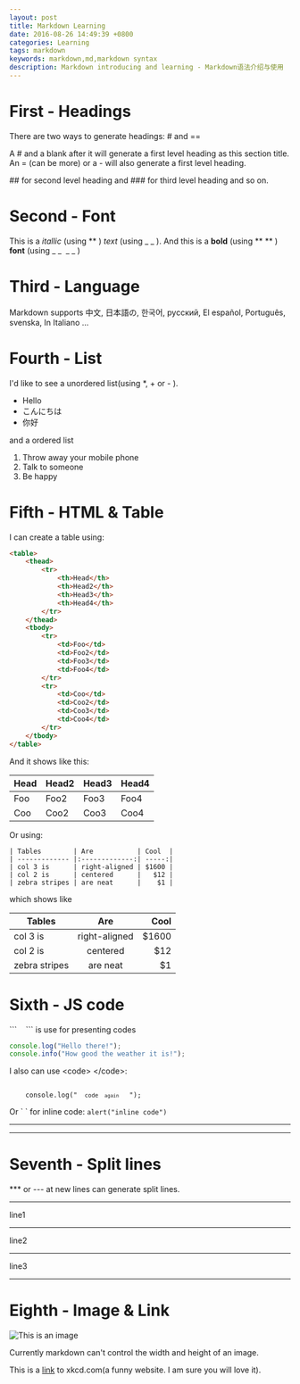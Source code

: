 ```yaml
---
layout: post
title: Markdown Learning
date: 2016-08-26 14:49:39 +0800
categories: Learning
tags: markdown
keywords: markdown,md,markdown syntax
description: Markdown introducing and learning - Markdown语法介绍与使用
---
```


# First - Headings

There are two ways to generate headings: # and ==

A # and a blank after it will generate a first level heading as this section title. 
An = (can be more) or a - will also generate a first level heading.

\#\# for second level heading and \#\#\# for third level heading and so on.

# Second - Font 

This is a *itallic* (using \*\* ) _text_ (using \_ \_ ).
And this is a **bold** (using \*\* \*\* ) __font__ (using \_ \_&nbsp;&nbsp;\_ \_ )

# Third - Language

Markdown supports 中文, 日本語の, 한국어, русский, El español, Português, svenska, In Italiano ...

# Fourth - List

I'd like to see a unordered list(using *, + or - ).

* Hello
* こんにちは
* 你好

and a ordered list

1. Throw away your mobile phone
2. Talk to someone
3. Be happy

# Fifth - HTML & Table

I can create a table using:

```html
<table>
    <thead>
        <tr>
            <th>Head</th>
            <th>Head2</th>
            <th>Head3</th>
            <th>Head4</th>
        </tr>
    </thead>
    <tbody>
        <tr>
            <td>Foo</td>
            <td>Foo2</td>
            <td>Foo3</td>
            <td>Foo4</td>
        </tr>
        <tr>
            <td>Coo</td>
            <td>Coo2</td>
            <td>Coo3</td>
            <td>Coo4</td>
        </tr>
    </tbody>
</table>
```

And it shows like this:
<table>
    <thead>
        <tr>
            <th>Head</th>
            <th>Head2</th>
            <th>Head3</th>
            <th>Head4</th>
        </tr>
    </thead>
    <tbody>
        <tr>
            <td>Foo</td>
            <td>Foo2</td>
            <td>Foo3</td>
            <td>Foo4</td>
        </tr>
        <tr>
            <td>Coo</td>
            <td>Coo2</td>
            <td>Coo3</td>
            <td>Coo4</td>
        </tr>
    </tbody>
</table>

Or using:

```
| Tables        | Are           | Cool  |
| ------------- |:-------------:| -----:|
| col 3 is      | right-aligned | $1600 |
| col 2 is      | centered      |   $12 |
| zebra stripes | are neat      |    $1 |
```

which shows like

| Tables        | Are           | Cool  |
| ------------- |:-------------:| -----:|
| col 3 is      | right-aligned | $1600 |
| col 2 is      | centered      |   $12 |
| zebra stripes | are neat      |    $1 |

# Sixth - JS code

\`\`\` &nbsp;&nbsp; \`\`\` is use for presenting codes

```js
console.log("Hello there!");
console.info("How good the weather it is!");
```

I also can use &lt;code&gt; &lt;/code&gt;:

<code>
    console.log(" <code> code <code> again </code> </code> ");
</code>

Or \`  \` for inline code: `alert("inline code")`

***

---

# Seventh - Split lines

*** or --- at new lines can generate split lines.

***
line1

---
line2

---
line3

---

# Eighth - Image & Link

![This is an image](https://blog.halomaple.com/assets/img/logo.png "logo image")

Currently markdown can't control the width and height of an image.

This is a [link](http://xkcd.com) to xkcd.com(a funny website. I am sure you will love it).